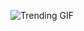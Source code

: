 ![Trending GIF](https://media2.giphy.com/media/v1.Y2lkPThiYjIxNzcybzc1cHFqbnc2eDlkeGRieWN5aGhkYmtwZmozcjVydmd4aWN5ejhidiZlcD12MV9naWZzX3NlYXJjaCZjdD1n/rplvK3z0IzLqBxVJWk/giphy.gif)
